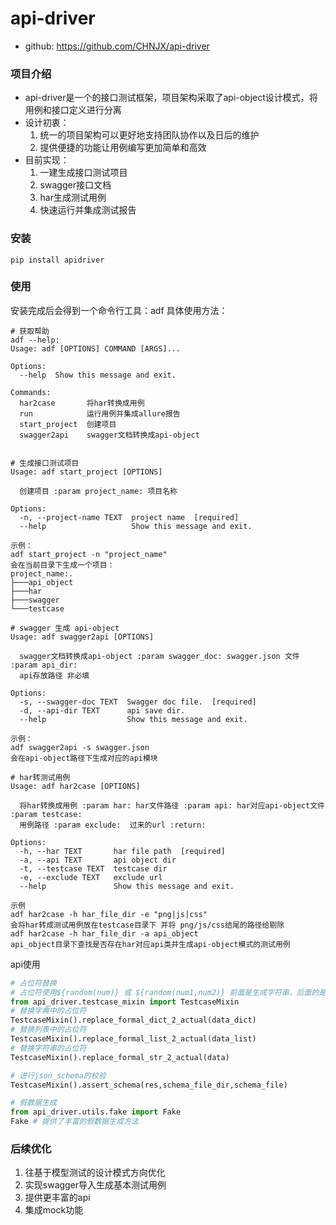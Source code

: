 # api-driver
- github:
https://github.com/CHNJX/api-driver
### 项目介绍
  - api-driver是一个的接口测试框架，项目架构采取了api-object设计模式，将用例和接口定义进行分离
  - 设计初衷：
      1. 统一的项目架构可以更好地支持团队协作以及日后的维护
      2. 提供便捷的功能让用例编写更加简单和高效
  - 目前实现：
      1. 一建生成接口测试项目
      2. swagger接口文档
      3. har生成测试用例
      4. 快速运行并集成测试报告
      
### 安装
  ```shell
  pip install apidriver
  ```

### 使用
安装完成后会得到一个命令行工具：adf
具体使用方法：
```
# 获取帮助
adf --help:
Usage: adf [OPTIONS] COMMAND [ARGS]...

Options:
  --help  Show this message and exit.

Commands:
  har2case       将har转换成用例
  run            运行用例并集成allure报告
  start_project  创建项目
  swagger2api    swagger文档转换成api-object


# 生成接口测试项目
Usage: adf start_project [OPTIONS]

  创建项目 :param project_name: 项目名称

Options:
  -n, --project-name TEXT  project name  [required]
  --help                   Show this message and exit.
  
示例：
adf start_project -n "project_name"
会在当前目录下生成一个项目：
project_name:.
├───api_object
├───har
├───swagger
└───testcase

# swagger 生成 api-object
Usage: adf swagger2api [OPTIONS]

  swagger文档转换成api-object :param swagger_doc: swagger.json 文件 :param api_dir:
  api存放路径 非必填

Options:
  -s, --swagger-doc TEXT  Swagger doc file.  [required]
  -d, --api-dir TEXT      api save dir.
  --help                  Show this message and exit.

示例：
adf swagger2api -s swagger.json
会在api-object路径下生成对应的api模块

# har转测试用例
Usage: adf har2case [OPTIONS]

  将har转换成用例 :param har: har文件路径 :param api: har对应api-object文件 :param testcase:
  用例路径 :param exclude:  过来的url :return:

Options:
  -h, --har TEXT       har file path  [required]
  -a, --api TEXT       api object dir
  -t, --testcase TEXT  testcase dir
  -e, --exclude TEXT   exclude url
  --help               Show this message and exit.

示例
adf har2case -h har_file_dir -e "png|js|css"
会将har转成测试用例放在testcase目录下 并将 png/js/css结尾的路径给剔除
adf har2case -h har_file_dir -a api_object
api_object目录下查找是否存在har对应api类并生成api-object模式的测试用例
```
api使用
```python
# 占位符替换
# 占位符使用${random(num)} 或 ${random(num1,num2)} 前面是生成字符串，后面的是生成范围内的数字
from api_driver.testcase_mixin import TestcaseMixin
# 替换字典中的占位符
TestcaseMixin().replace_formal_dict_2_actual(data_dict)
# 替换列表中的占位符
TestcaseMixin().replace_formal_list_2_actual(data_list)
# 替换字符串的占位符
TestcaseMixin().replace_formal_str_2_actual(data)

# 进行json_schema的校验
TestcaseMixin().assert_schema(res,schema_file_dir,schema_file)

# 假数据生成
from api_driver.utils.fake import Fake
Fake # 提供了丰富的假数据生成方法 
```

### 后续优化
1. 往基于模型测试的设计模式方向优化
2. 实现swagger导入生成基本测试用例
3. 提供更丰富的api
4. 集成mock功能

